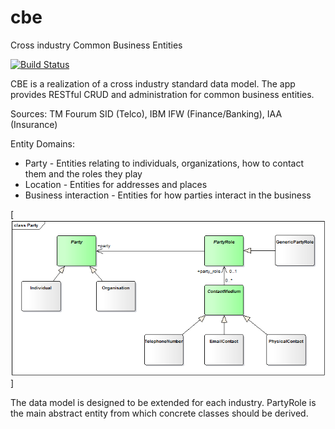 # cbe
Cross industry Common Business Entities

[![Build Status](http://circleci-badges-max.herokuapp.com/img/Semprini/cbe?token=f5c87c28c73b5351e837a0769c4f8886f4af3314)](https://circleci.com/gh/Semprini/cbe/)

CBE is a realization of a cross industry standard data model. The app provides RESTful CRUD and administration for common business entities.

Sources: TM Fourum SID (Telco), IBM IFW (Finance/Banking), IAA (Insurance)

Entity Domains:
- Party - Entities relating to individuals, organizations, how to contact them and the roles they play
- Location - Entities for addresses and places
- Business interaction - Entities for how parties interact in the business

[![Party](https://github.com/Semprini/cbe/blob/master/docs/classParty.png)]

The data model is designed to be extended for each industry. PartyRole is the main abstract entity from which concrete classes should be derived.

